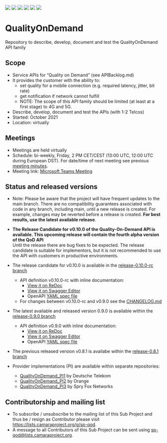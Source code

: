 <a href="https://github.com/camaraproject/QualityOnDemand/commits/" title="Last Commit"><img src="https://img.shields.io/github/last-commit/camaraproject/QualityOnDemand?style=plastic"></a>
<a href="https://github.com/camaraproject/QualityOnDemand/issues" title="Open Issues"><img src="https://img.shields.io/github/issues/camaraproject/QualityOnDemand?style=plastic"></a>
<a href="https://github.com/camaraproject/QualityOnDemand/pulls" title="Open Pull Requests"><img src="https://img.shields.io/github/issues-pr/camaraproject/QualityOnDemand?style=plastic"></a>
<a href="https://github.com/camaraproject/QualityOnDemand/graphs/contributors" title="Contributors"><img src="https://img.shields.io/github/contributors/camaraproject/QualityOnDemand?style=plastic"></a>
<a href="https://github.com/camaraproject/QualityOnDemand" title="Repo Size"><img src="https://img.shields.io/github/repo-size/camaraproject/QualityOnDemand?style=plastic"></a>
<a href="https://github.com/camaraproject/QualityOnDemand/blob/main/documentation/LICENSE.APACHE2.0" title="License"><img src="https://img.shields.io/badge/License-Apache%202.0-green.svg?style=plastic"></a>

# QualityOnDemand
Repository to describe, develop, document and test the QualityOnDemand API family

## Scope
* Service APIs for “Quality on Demand” (see APIBacklog.md)  
* It provides the customer with the ability to:  
  * set quality for a mobile connection (e.g. required latency, jitter, bit rate)  
  * get notification if network cannot fulfill  
  * NOTE: The scope of this API family should be limited (at least at a first stage) to 4G and 5G.  
* Describe, develop, document and test the APIs (with 1-2 Telcos)  
* Started: October 2021
* Location: virtually  

## Meetings
* Meetings are held virtually
* Schedule: bi-weekly, Friday, 2 PM CET/CEST (13:00 UTC, 12:00 UTC during European DST). For date/time of next meeting see previous [meeting minutes](https://github.com/camaraproject/QualityOnDemand/tree/main/documentation/MeetingMinutes).
* Meeting link: <a href="https://teams.microsoft.com/l/meetup-join/19%3ameeting_MGM3YTBjYWYtNGVmNy00Mjk1LWJhMTktZjI1M2NjNzg2ZDFh%40thread.v2/0?context=%7b%22Tid%22%3a%22bde4dffc-4b60-4cf6-8b04-a5eeb25f5c4f%22%2c%22Oid%22%3a%2237ff36be-0e4d-42c3-ac06-7b904f0f6b24%22%7d">Microsoft Teams Meeting</a> 

## Status and released versions
* Note: Please be aware that the project will have frequent updates to the main branch. There are no compatibility guarantees associated with code in any branch, including main, until a new release is created. For example, changes may be reverted before a release is created. **For best results, use the latest available release**.

* **The Release Candidate for v0.10.0 of the Quality-On-Demand API is available. This upcoming release will contain the fourth alpha version of the QoD API**<br>Until the release there are bug fixes to be expected. The release candidate is suitable for implementors, but it is not recommended to use the API with customers in productive environments.
* The release candidate for v0.10.0 is available in the [release-0.10.0-rc branch](https://github.com/camaraproject/QualityOnDemand/tree/release-0.10.0-rc)
  - API definition v0.10.0-rc with inline documentation:
    - [View it on ReDoc](https://redocly.github.io/redoc/?url=https://raw.githubusercontent.com/camaraproject/QualityOnDemand/release-0.10.0-rc/code/API_definitions/qod-api.yaml&nocors)
    - [View it on Swagger Editor](https://editor.swagger.io/?url=https://raw.githubusercontent.com/camaraproject/QualityOnDemand/release-0.10.0-rc/code/API_definitions/qod-api.yaml)
    - OpenAPI [YAML spec file](https://github.com/camaraproject/QualityOnDemand/blob/release-0.10.0-rc/code/API_definitions/qod-api.yaml)
  - For changes between v0.10.0-rc and v0.9.0 see the [CHANGELOG.md](https://github.com/camaraproject/QualityOnDemand/blob/main/CHANGELOG.md)

* The latest available and released version 0.9.0 is available within the [release-0.9.0 branch](https://github.com/camaraproject/QualityOnDemand/tree/release-0.9.0)
  - API definition v0.9.0 with inline documentation:
    - [View it on ReDoc](https://redocly.github.io/redoc/?url=https://raw.githubusercontent.com/camaraproject/QualityOnDemand/release-0.9.0/code/API_definitions/qod-api.yaml&nocors)
    - [View it on Swagger Editor](https://editor.swagger.io/?url=https://raw.githubusercontent.com/camaraproject/QualityOnDemand/release-0.9.0/code/API_definitions/qod-api.yaml)
    - OpenAPI [YAML spec file](https://github.com/camaraproject/QualityOnDemand/blob/release-0.9.0/code/API_definitions/qod-api.yaml)
   
* The previous released version v0.8.1 is availabe within the [release-0.8.1 branch](https://github.com/camaraproject/QualityOnDemand/tree/release-0.8.1)

* Provider implementations (PI) are available within separate repositories:
  * [QualityOnDemand_PI1](https://github.com/camaraproject/QualityOnDemand_PI1) by Deutsche Telekom
  * [QualityOnDemand_PI2](https://github.com/camaraproject/QualityOnDemand_PI2) by Orange
  * [QualityOnDemand_PI3](https://github.com/camaraproject/QualityOnDemand_PI3) by Spry Fox Networks

## Contributorship and mailing list
* To subscribe / unsubscribe to the mailing list of this Sub Project and thus be / resign as Contributor please visit <https://lists.camaraproject.org/g/sp-qod>.
* A message to all Contributors of this Sub Project can be sent using <sp-qod@lists.camaraproject.org>.
